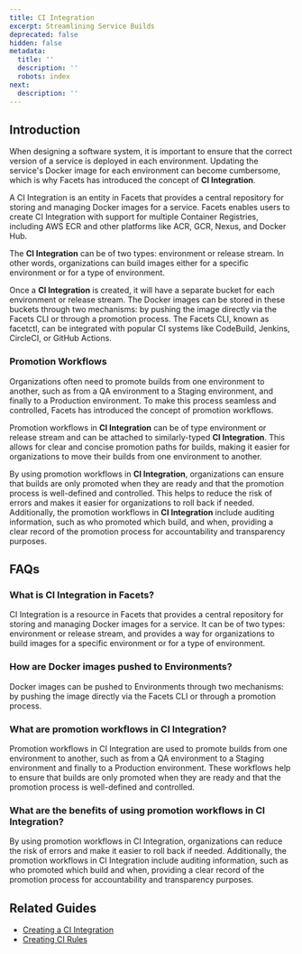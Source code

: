 ```yaml
---
title: CI Integration
excerpt: Streamlining Service Builds
deprecated: false
hidden: false
metadata:
  title: ''
  description: ''
  robots: index
next:
  description: ''
---
```

## Introduction

When designing a software system, it is important to ensure that the correct version of a service is deployed in each environment. Updating the service's Docker image for each environment can become cumbersome, which is why Facets has introduced the concept of **CI Integration**.

A CI Integration is an entity in Facets that provides a central repository for storing and managing Docker images for a service. Facets enables users to create CI Integration with support for multiple Container Registries, including AWS ECR and other platforms like ACR, GCR, Nexus, and Docker Hub.

The **CI Integration** can be of two types: environment or release stream. In other words, organizations can build images either for a specific environment or for a type of environment.

Once a **CI Integration** is created, it will have a separate bucket for each environment or release stream. The Docker images can be stored in these buckets through two mechanisms: by pushing the image directly via the Facets CLI or through a promotion process. The Facets CLI, known as facetctl, can be integrated with popular CI systems like CodeBuild, Jenkins, CircleCI, or GitHub Actions.

### Promotion Workflows

Organizations often need to promote builds from one environment to another, such as from a QA environment to a Staging environment, and finally to a Production environment. To make this process seamless and controlled, Facets has introduced the concept of promotion workflows.

Promotion workflows in **CI Integration** can be of type environment or release stream and can be attached to similarly-typed **CI Integration**. This allows for clear and concise promotion paths for builds, making it easier for organizations to move their builds from one environment to another.

By using promotion workflows in **CI Integration**, organizations can ensure that builds are only promoted when they are ready and that the promotion process is well-defined and controlled. This helps to reduce the risk of errors and makes it easier for organizations to roll back if needed. Additionally, the promotion workflows in **CI Integration** include auditing information, such as who promoted which build, and when, providing a clear record of the promotion process for accountability and transparency purposes.

## FAQs

### What is CI Integration in Facets?

CI Integration is a resource in Facets that provides a central repository for storing and managing Docker images for a service. It can be of two types: environment or release stream, and provides a way for organizations to build images for a specific environment or for a type of environment.

### How are Docker images pushed to Environments?

Docker images can be pushed to Environments through two mechanisms: by pushing the image directly via the Facets CLI or through a promotion process. 

### What are promotion workflows in CI Integration?

Promotion workflows in CI Integration are used to promote builds from one environment to another, such as from a QA environment to a Staging environment and finally to a Production environment. These workflows help to ensure that builds are only promoted when they are ready and that the promotion process is well-defined and controlled.

### What are the benefits of using promotion workflows in CI Integration?

By using promotion workflows in CI Integration, organizations can reduce the risk of errors and make it easier to roll back if needed. Additionally, the promotion workflows in CI Integration include auditing information, such as who promoted which build and when, providing a clear record of the promotion process for accountability and transparency purposes.

## Related Guides

- [Creating a CI Integration](https://readme.facets.cloud/docs/creating-a-ci-integration)
- [Creating CI Rules](doc:ci-rules)